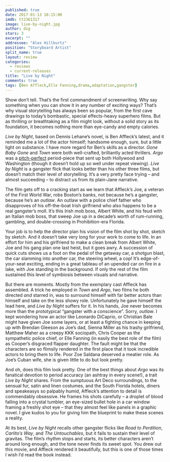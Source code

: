 ```yaml
---
published: true
date: 2017-01-13 16:15:00
imdb: tt2361317
image: live-by-night.jpg
author: dig
stars: 3
excerpt: ""
addressee: "Alex Hillkurtz"
position: "Storyboard Artist"
split_name: true
layout: review
categories: 
  - reviews
  - current-releases
title: "Live by Night"
comments: true
tags: [Ben Affleck,Elle Fanning,drama,adaptation,gangster]
---
```

Show don’t tell. That’s the first commandment of screenwriting. Why say something when you can show it in any number of exciting ways? That’s why visual storytelling has always been so popular, from the first cave drawings to today’s bombastic, special effects-heavy superhero films. But as thrilling or breathtaking as a film might look, without a solid story as its foundation, it becomes nothing more than eye-candy and empty calories. 

_Live by Night_, based on Dennis Lehane’s novel, is Ben Affleck’s latest, and it reminded me a lot of the actor himself; handsome enough, sure, but a little light on substance. I have more regard for Ben’s skills as a director. _Gone Baby Gone_ and _Town_ were both well-crafted, brilliantly acted thrillers. _Argo_ was a [pitch-perfect](http://www.dearcastandcrew.com/content/2012/9/12/argo.html) period-piece that sent up both Hollywood and Washington (though it doesn’t hold up so well under repeat viewing). _Live by Night_ is a gangster flick that looks better than his other three films, but doesn’t match their level of storytelling. It’s a very pretty face trying – and almost succeeding – to distract us from its plain-Jane narrative. 

The film gets off to a cracking start as we learn that Affleck’s Joe, a veteran of the First World War, robs Boston’s banks, not because he’s a gangster, because he’s an _outlaw_. An outlaw with a police chief father who disapproves of his off-the-boat Irish girlfriend who also happens to be a real gangster’s moll. It’s this Irish mob boss, Albert White, and his feud with an Italian mob boss, that sweep Joe up in a decade’s worth of rum-running, gambling, and double-crossing in Prohibition-era Florida. 

Your job is to help the director plan his vision of the film shot by shot, sketch by sketch. And it doesn’t take very long for your work to come to life. In an effort for him and his girlfriend to make a clean break from Albert White, Joe and his gang plan one last heist, but it goes awry. A succession of quick cuts shows us a foot on the pedal of the getaway car, a shotgun blast, the car slamming into another car, the steering wheel, a cop! It’s edge-of-your-seat exciting, ending in a great tableau of an upended car on fire in a lake, with Joe standing in the background. If only the rest of the film sustained this level of symbiosis between visuals and narrative. 

But there are moments. Mostly from the exemplary cast Affleck has assembled. A trick he employed in _Town_ and _Argo_, two films he both directed _and_ starred in, was to surround himself with far better actors than himself and take on the less showy role. Unfortunately he gave himself the lead here, and _Live by_ _Night_ suffers for it. In his hands, Joe never becomes more than the prototypical “gangster with a conscience”. Sorry, _outlaw_. I kept wondering how an actor like Leonardo DiCaprio, or Christian Bale might have given Joe some layers, or at least a fighting chance in keeping up with Brendan Gleeson as Joe’s dad, Sienna Miller as his trashy girlfriend, Matthew Maher as a creepy KKK sociopath, Chris Cooper as the sympathetic police chief, or Elle Fanning (in easily the best role of the film) as Cooper’s disgraced flapper daughter. The fault might be that the characters are so flimsily rendered in the first place that it took incredible actors to bring them to life. Poor Zoe Saldana deserved a meatier role. As Joe’s Cuban wife, she is given little to do but look pretty. 

And oh, does this film look pretty. One of the best things about _Argo_ was its fanatical devotion to period accuracy (an ashtray in every scene!), a trait _Live by Night_ shares. From the sumptuous Art Deco surroundings, to the sensual fur, satin and linen costumes, and the South Florida hotels, diners and speakeasys so palpably humid, Affleck’s attention to detail is commendably obsessive. He frames his shots carefully – a droplet of blood falling into a crystal tumbler, an eye-sized bullet hole in a car window framing a freshly shot eye – that they almost feel like panels in a graphic novel. I give kudos to you for giving him the blueprint to make these scenes a reality. 

At its best, _Live by Night_ recalls other gangster flicks like _Road to Perdition_, _Carlito’s Way_, and _The Untouchables_, but it fails to sustain their level of gravitas. The film’s rhythm stops and starts, its better characters aren’t around long enough, and the tone never finds its sweet spot. You drew out this movie, and Affleck rendered it beautifully, but this is one of those times I wish I’d read the book instead.